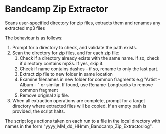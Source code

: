 # Bandcamp Zip Extractor
Scans user-specified directory for zip files, extracts them and renames any extracted mp3 files

The behaviour is as follows:

1. Prompt for a directory to check, and validate the path exists.
2. Scan the  directory for zip files, and for each zip file:
    1. Check if a directory already exists with the same name. If so, check if directory contains mp3s. If yes, skip it.
    2. Check if name contains dashes - if so, rename to only the last part.
    3. Extract zip file to new folder in same location
    4. Examine filenames in new folder for common fragments e.g "Artist - Album - " or similar. If found, use Rename-Longtracks to remove common fragment
    5. Remove original zip file.
5. When all extraction operations are complete, prompt for a target directory where extracted files will be copied. If an empty path is provided, the script halts.

The script logs actions taken on each run to a file in the local directory with names in the form "yyyy_MM_dd_HHmm_Bandcamp_Zip_Extractor.log".